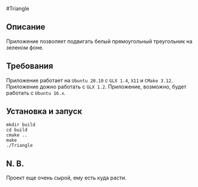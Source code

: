#Triangle

## Описание 
Приложение позволяет подвигать белый прямоугольный треугольник на зеленом фоне.

## Требования
Приложение работает на `Ubuntu 20.10` с `GLX 1.4`, `X11` и `CMake 3.12`. 
Приложение дожно работать с `GLX 1.2`.
Приложение, возможно, будет работать с `Ubuntu 16.x`.


## Установка и запуск
`mkdir build` \
`cd build` \
`cmake ..` \
`make` \
`./Triangle`

## N. B.
Проект еще очень сырой, ему есть куда расти.

